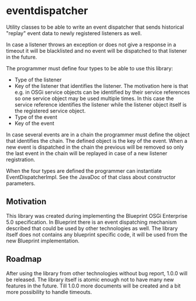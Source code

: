 eventdispatcher
===============

Utility classes to be able to write an event dispatcher that sends
historical "replay" event data to newly registered listeners as well.

In case a listener throws an exception or does not give a response
in a timeout it will be blacklisted and no event will be dispatched
to that listener in the future.

The programmer must define four types to be able to use this library:

 - Type of the listener
 - Key of the listener that identifies the listener. The motivation here
   is that e.g. in OSGi service objects can be identified by their service
   references so one service object may be used multiple times. In this
   case the service reference identifies the listener while the listener
   object itself is the registered service object.
 - Type of the event
 - Key of the event

In case several events are in a chain the programmer must define the object
that identifies the chain. The defined object is the key of the event. When
a new event is dispatched in the chain the previous will be removed so only
the last event in the chain will be replayed in case of a new listener
registration.

When the four types are defined the programmer can instantiate
EventDispatcherImpl. See the JavaDoc of that class about constructor
parameters.


Motivation
----------

This library was created during implementing the Blueprint OSGi Enterprise
5.0 specification. In Blueprint there is an event dispatching mechanism
described that could be used by other technologies as well. The library
itself does not contains any blueprint specific code, it will be used from
the new Blueprint implementation.

Roadmap
-------

After using the library from other technologies without bug report, 1.0.0
will be released. The library itself is atomic enough not to have many
new features in the future. Till 1.0.0 more documents will be created and
a bit more possibility to handle timeouts.
